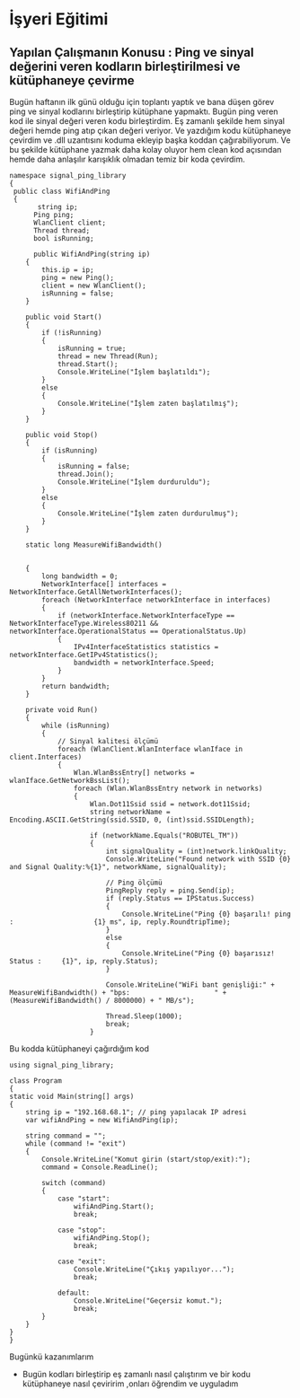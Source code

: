# İşyeri Eğitimi


## Yapılan Çalışmanın Konusu : Ping ve sinyal değerini veren kodların birleştirilmesi ve kütüphaneye çevirme 

Bugün haftanın ilk günü olduğu için toplantı yaptık ve bana düşen görev ping ve sinyal kodlarını birleştirip kütüphane yapmaktı. Bugün ping veren kod ile sinyal değeri veren kodu birleştirdim. Eş zamanlı şekilde hem sinyal değeri hemde ping atıp çıkan değeri veriyor. Ve yazdığım kodu kütüphaneye çevirdim ve .dll uzantısını koduma ekleyip başka koddan çağırabiliyorum. Ve bu şekilde kütüphane yazmak daha kolay oluyor hem clean kod açısından hemde daha anlaşılır karışıklık olmadan temiz bir koda çevirdim.

	namespace signal_ping_library
	{
   	 public class WifiAndPing
   	 {
     	   string ip;
      	  Ping ping;
      	  WlanClient client;
      	  Thread thread;
      	  bool isRunning;

      	  public WifiAndPing(string ip)
        {
            this.ip = ip;
            ping = new Ping();
            client = new WlanClient();
            isRunning = false;
        }

        public void Start()
        {
            if (!isRunning)
            {
                isRunning = true;
                thread = new Thread(Run);
                thread.Start();
                Console.WriteLine("İşlem başlatıldı");
            }
            else
            {
                Console.WriteLine("İşlem zaten başlatılmış");
            }
        }

        public void Stop()
        {
            if (isRunning)
            {
                isRunning = false;
                thread.Join();
                Console.WriteLine("İşlem durduruldu");
            }
            else
            {
                Console.WriteLine("İşlem zaten durdurulmuş");
            }
        }

        static long MeasureWifiBandwidth()


        {
            long bandwidth = 0;
            NetworkInterface[] interfaces = NetworkInterface.GetAllNetworkInterfaces();
            foreach (NetworkInterface networkInterface in interfaces)
            {
                if (networkInterface.NetworkInterfaceType == NetworkInterfaceType.Wireless80211 && networkInterface.OperationalStatus == OperationalStatus.Up)
                {
                    IPv4InterfaceStatistics statistics = networkInterface.GetIPv4Statistics();
                    bandwidth = networkInterface.Speed;
                }
            }
            return bandwidth;
        }

        private void Run()
        {
            while (isRunning)
            {
                // Sinyal kalitesi ölçümü
                foreach (WlanClient.WlanInterface wlanIface in client.Interfaces)
                {
                    Wlan.WlanBssEntry[] networks = wlanIface.GetNetworkBssList();
                    foreach (Wlan.WlanBssEntry network in networks)
                    {
                        Wlan.Dot11Ssid ssid = network.dot11Ssid;
                        string networkName = Encoding.ASCII.GetString(ssid.SSID, 0, (int)ssid.SSIDLength);

                        if (networkName.Equals("ROBUTEL_TM"))
                        {
                            int signalQuality = (int)network.linkQuality;
                            Console.WriteLine("Found network with SSID {0} and Signal Quality:%{1}", networkName, signalQuality);

                            // Ping ölçümü
                            PingReply reply = ping.Send(ip);
                            if (reply.Status == IPStatus.Success)
                            {
                                Console.WriteLine("Ping {0} başarılı! ping :                    {1} ms", ip, reply.RoundtripTime);
                            }
                            else
                            {
                                Console.WriteLine("Ping {0} başarısız! Status :     {1}", ip, reply.Status);
                            }

                            Console.WriteLine("WiFi bant genişliği:" + MeasureWifiBandwidth() + "bps:                     " + (MeasureWifiBandwidth() / 8000000) + " MB/s");

                            Thread.Sleep(1000);
                            break;
                        }
       

Bu kodda kütüphaneyi çağırdığım kod


	using signal_ping_library;

	class Program
	{
    static void Main(string[] args)
    {
        string ip = "192.168.68.1"; // ping yapılacak IP adresi
        var wifiAndPing = new WifiAndPing(ip);

        string command = "";
        while (command != "exit")
        {
            Console.WriteLine("Komut girin (start/stop/exit):");
            command = Console.ReadLine();

            switch (command)
            {
                case "start":
                    wifiAndPing.Start();
                    break;

                case "stop":
                    wifiAndPing.Stop();
                    break;

                case "exit":
                    Console.WriteLine("Çıkış yapılıyor...");
                    break;

                default:
                    Console.WriteLine("Geçersiz komut.");
                    break;
            }
        }
    }
	}




Bugünkü kazanımlarım
- Bugün kodları birleştirip eş zamanlı nasıl çalıştırım ve bir kodu kütüphaneye nasıl çeviririm ,onları öğrendim ve uyguladım











 














 	







 





